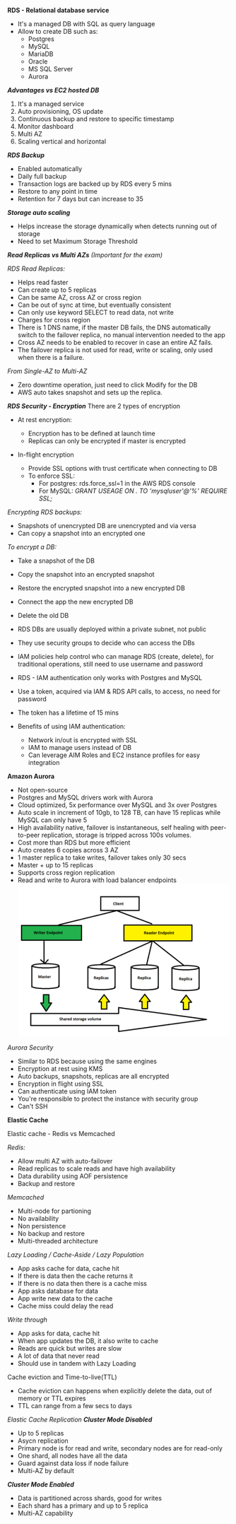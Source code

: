 **RDS - Relational database service**

- It's a managed DB with SQL as query language
- Allow to create DB such as:
  - Postgres 
  - MySQL
  - MariaDB
  - Oracle
  - MS SQL Server
  - Aurora

***Advantages vs EC2 hosted DB***
  1. It's a managed service
  2. Auto provisioning, OS update
  3. Continuous backup and restore to specific timestamp
  4. Monitor dashboard
  5. Multi AZ
  6. Scaling vertical and horizontal

***RDS Backup***
- Enabled automatically
- Daily full backup
- Transaction logs are backed up by RDS every 5 mins
- Restore to any point in time
- Retention for 7 days but can increase to 35

***Storage auto scaling***
- Helps increase the storage dynamically when detects running out of storage
- Need to set Maximum Storage Threshold

***Read Replicas vs Multi AZs*** *(Important for the exam)*

*RDS Read Replicas:*
- Helps read faster
- Can create up to 5 replicas
- Can be same AZ, cross AZ or cross region
- Can be out of sync at time, but eventually consistent
- Can only use keyword SELECT to read data, not write
- Charges for cross region
- There is 1 DNS name, if the master DB fails, the DNS automatically switch to the failover replica, no manual intervention needed to the app
- Cross AZ needs to be enabled to recover in case an entire AZ fails.
- The failover replica is not used for read, write or scaling, only used when there is a failure.

*From Single-AZ to Multi-AZ*
- Zero downtime operation, just need to click Modify for the DB
- AWS auto takes snapshot and sets up the replica.

***RDS Security - Encryption***
There are 2 types of encryption
- At rest encryption:
  - Encryption has to be defined at launch time
  - Replicas can only be encrypted if master is encrypted

- In-flight encryption
  - Provide SSL options with trust certificate when connecting to DB
  - To enforce SSL:
    - For postgres: rds.force_ssl=1 in the AWS RDS console
    - For MySQL: *GRANT USEAGE ON *.* TO 'mysqluser'@'%' REQUIRE SSL;*

*Encrypting RDS backups:*
- Snapshots of unencrypted DB are unencrypted and via versa
- Can copy a snapshot into an encrypted one

*To encrypt a DB:*
- Take a snapshot of the DB
- Copy the snapshot into an encrypted snapshot
- Restore the encrypted snapshot into a new encrypted DB
- Connect the app the new encrypted DB
- Delete the old DB

- RDS DBs are usually deployed within a private subnet, not public
- They use security groups to decide who can access the DBs
- IAM policies help control who can manage RDS (create, delete), for traditional operations, still need to use username and password

- RDS - IAM authentication only works with Postgres and MySQL
- Use a token, acquired via IAM & RDS API calls, to access, no need for password
- The token has a lifetime of 15 mins
- Benefits of using IAM authentication:
  - Network in/out is encrypted with SSL
  - IAM to manage users instead of DB
  - Can leverage AIM Roles and EC2 instance profiles for easy integration

**Amazon Aurora**
- Not open-source
- Postgres and MySQL drivers work with Aurora
- Cloud optimized, 5x performance over MySQL and 3x over Postgres
- Auto scale in increment of 10gb, to 128 TB, can have 15 replicas while MySQL can only have 5
- High availability native, failover is instantaneous, self healing with peer-to-peer replication, storage is tripped across 100s volumes.
- Cost more than RDS but more efficient
- Auto creates 6 copies across 3 AZ
- 1 master replica to take writes, failover takes only 30 secs
- Master + up to 15 replicas
- Supports cross region replication
- Read and write to Aurora with load balancer endpoints
![](aurora.png)

*Aurora Security*
- Similar to RDS because using the same engines
- Encryption at rest using KMS
- Auto backups, snapshots, replicas are all encrypted
- Encryption in flight using SSL
- Can authenticate using IAM token
- You're responsible to protect the instance with security group
- Can't SSH

**Elastic Cache**

Elastic cache - Redis vs Memcached

*Redis:*
- Allow multi AZ with auto-failover
- Read replicas to scale reads and have high availability
- Data durability using AOF persistence
- Backup and restore

*Memcached*
- Multi-node for partioning 
- No availability
- Non persistence
- No backup and restore
- Multi-threaded architecture

*Lazy Loading / Cache-Aside / Lazy Population*
- App asks cache for data, cache hit
- If there is data then the cache returns it
- If there is no data then there is a cache miss
- App asks database for data
- App write new data to the cache
- Cache miss could delay the read

*Write through*
- App asks for data, cache hit
- When app updates the DB, it also write to cache
- Reads are quick but writes are slow
- A lot of data that never read
- Should use in tandem with Lazy Loading

Cache eviction and Time-to-live(TTL)
- Cache eviction can happens when explicitly delete the data, out of memory or TTL expires
- TTL can range from a few secs to days

*Elastic Cache Replication*
***Cluster Mode Disabled***
- Up to 5 replicas
- Asycn replication
- Primary node is for read and write, secondary nodes are for read-only
- One shard, all nodes have all the data
- Guard against data loss if node failure
- Multi-AZ by default

***Cluster Mode Enabled***
- Data is partitioned across shards, good for writes
- Each shard has a primary and up to 5 replica
- Multi-AZ capability
